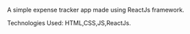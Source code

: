 A simple expense tracker app made using ReactJs framework.

Technologies Used: HTML,CSS,JS,ReactJs.
